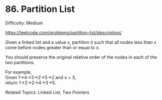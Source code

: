 # 86. Partition List

Difficulty: Medium

https://leetcode.com/problems/partition-list/description/

Given a linked list and a value x, partition it such that all nodes less than x come before nodes greater than or equal to x.

You should preserve the original relative order of the nodes in each of the two partitions.

For example,  
Given 1->4->3->2->5->2 and x = 3,  
return 1->2->2->4->3->5.

Related Topics: Linked List, Two Pointers
